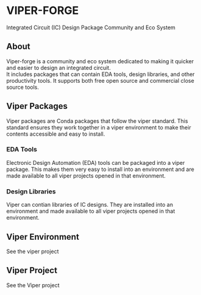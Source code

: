 # VIPER-FORGE
Integrated Circuit (IC) Design Package Community and Eco System

## About
Viper-forge is a community and eco system dedicated to making it quicker and easier to design an integrated circuit.  
It includes packages that can contain EDA tools, design libraries, and other productivity tools.  It supports both free open source and commercial close source tools.

## Viper Packages
Viper packages are Conda packages that follow the viper standard.  This standard ensures they work together in a viper environment to make their contents accessible and easy to install.

### EDA Tools
Electronic Design Automation (EDA) tools can be packaged into a viper package.  This makes them very easy to install into an environment and are made available to all viper projects opened in that environment.

### Design Libraries
Viper can contian libraries of IC designs.  They are installed into an environment and  made available to all viper projects opened in that environment.

## Viper Environment
See the viper project

## Viper Project
See the Viper project
